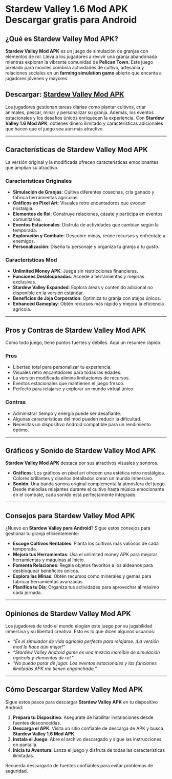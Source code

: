 # Stardew Valley 1.6 Mod APK Descargar gratis para Android

## ¿Qué es Stardew Valley Mod APK?

**Stardew Valley Mod APK** es un juego de simulación de granjas con elementos de rol. Lleva a los jugadores a revivir una granja abandonada mientras exploran la vibrante comunidad de **Pelican Town**. Este juego pixelado para móviles combina actividades de cultivo, artesanía y relaciones sociales en un **farming simulation game** abierto que encanta a jugadores jóvenes y mayores.

## Descargar: [Stardew Valley Mod APK](https://modhello.com/stardew-valley/)

Los jugadores gestionan tareas diarias como plantar cultivos, criar animales, pescar, minar y personalizar su granja. Además, los eventos estacionales y los desafíos únicos enriquecen la experiencia. Con **Stardew Valley 1.6 Mod APK**, obtienes dinero ilimitado y características adicionales que hacen que el juego sea aún más atractivo.

---

## Características de Stardew Valley Mod APK

La versión original y la modificada ofrecen características emocionantes que amplían su atractivo.

### Características Originales
- **Simulación de Granjas**: Cultiva diferentes cosechas, cría ganado y fabrica herramientas agrícolas.
- **Gráficos en Pixel Art**: Visuales retro encantadores que evocan nostalgia.
- **Elementos de Rol**: Construye relaciones, cásate y participa en eventos comunitarios.
- **Eventos Estacionales**: Disfruta de actividades que cambian según la temporada.
- **Exploración y Combate**: Descubre minas, reúne recursos y enfréntate a enemigos.
- **Personalización**: Diseña tu personaje y organiza tu granja a tu gusto.

### Características Mod
- **Unlimited Money APK**: Juega sin restricciones financieras.
- **Funciones Desbloqueadas**: Accede a herramientas y mejoras exclusivas.
- **Stardew Valley Expanded**: Explora áreas y contenido adicional no disponible en la versión estándar.
- **Beneficios de Joja Corporation**: Optimiza tu granja con atajos únicos.
- **Enhanced Gameplay**: Obtén recursos más rápido y mejora la eficiencia agrícola.

---

## Pros y Contras de Stardew Valley Mod APK

Como todo juego, tiene puntos fuertes y débiles. Aquí un resumen rápido:

### Pros
- Libertad total para personalizar tu experiencia.
- Visuales retro encantadores para todas las edades.
- La versión modificada elimina limitaciones de recursos.
- Eventos estacionales que mantienen el juego fresco.
- Perfecto para relajarse y explorar un mundo virtual único.

### Contras
- Administrar tiempo y energía puede ser desafiante.
- Algunas características del mod pueden reducir la dificultad.
- Necesitas un dispositivo Android compatible para un rendimiento óptimo.

---

## Gráficos y Sonido de Stardew Valley Mod APK

**Stardew Valley Mod APK** destaca por sus atractivos visuales y sonoros.

- **Gráficos**: Los gráficos en pixel art ofrecen una estética retro nostálgica. Colores brillantes y diseños detallados crean un mundo inmersivo.
- **Sonido**: Una banda sonora original complementa la atmósfera del juego. Desde melodías relajantes durante el cultivo hasta música emocionante en el combate, cada sonido está perfectamente integrado.

---

## Consejos para Stardew Valley Mod APK

¿Nuevo en **Stardew Valley para Android**? Sigue estos consejos para gestionar tu granja eficientemente:

- **Escoge Cultivos Rentables**: Planta los cultivos más valiosos de cada temporada.
- **Mejora tus Herramientas**: Usa el unlimited money APK para mejorar herramientas y máquinas al inicio.
- **Fomenta Relaciones**: Regala objetos favoritos a los aldeanos para desbloquear beneficios únicos.
- **Explora las Minas**: Obtén recursos como minerales y gemas para fabricar herramientas avanzadas.
- **Planifica tu Día**: Organiza tus actividades para aprovechar al máximo cada jornada.

---

## Opiniones de Stardew Valley Mod APK

Los jugadores de todo el mundo elogian este juego por su jugabilidad inmersiva y su libertad creativa. Esto es lo que dicen algunos usuarios:

- *“Es el simulador de vida agrícola perfecto para relajarse. ¡La versión mod lo hace aún mejor!”*
- *“Stardew Valley Android game es una mezcla increíble de simulación agrícola y elementos de rol.”*
- *“No puedo parar de jugar. Los eventos estacionales y las funciones ilimitadas APK me tienen enganchado.”*

---

## Cómo Descargar Stardew Valley Mod APK

Sigue estos pasos para descargar **Stardew Valley APK** en tu dispositivo Android:

1. **Prepara tu Dispositivo**: Asegúrate de habilitar instalaciones desde fuentes desconocidas.
2. **Descarga el APK**: Visita un sitio confiable de descarga de APK y busca **Stardew Valley 1.6 Mod APK**.
3. **Instala el Juego**: Abre el archivo descargado y sigue las instrucciones en pantalla.
4. **Inicia tu Aventura**: Lanza el juego y disfruta de todas las características ilimitadas.

Recuerda descargarlo de fuentes confiables para evitar problemas de seguridad.
